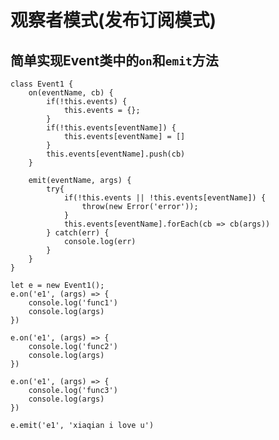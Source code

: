 # 观察者模式(发布订阅模式)

## 简单实现Event类中的`on`和`emit`方法

    class Event1 {
        on(eventName, cb) {
            if(!this.events) {
                this.events = {};
            }
            if(!this.events[eventName]) {
                this.events[eventName] = []
            }
            this.events[eventName].push(cb)
        }

        emit(eventName, args) {
            try{
                if(!this.events || !this.events[eventName]) {
                    throw(new Error('error'));
                }
                this.events[eventName].forEach(cb => cb(args))
            } catch(err) {
                console.log(err)
            }
        }
    }

    let e = new Event1();
    e.on('e1', (args) => {
        console.log('func1')
        console.log(args)
    })

    e.on('e1', (args) => {
        console.log('func2')
        console.log(args)
    })

    e.on('e1', (args) => {
        console.log('func3')
        console.log(args)
    })

    e.emit('e1', 'xiaqian i love u')